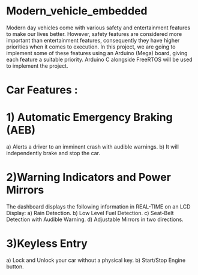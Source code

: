 # Modern_vehicle_embedded
  Modern day vehicles come with various safety and entertainment features to make our lives better. However, safety features are considered more important than entertainment features, consequently they have higher priorities when it comes to execution. In this project, we are going to implement some of these features using an Arduino (Mega) board, giving each feature a suitable priority. Arduino C alongside FreeRTOS will be used to implement the project.

# Car Features :

# 1) Automatic Emergency Braking (AEB)
   a) Alerts a driver to an imminent crash with audible warnings.
   b) It will independently brake and stop the car.

# 2)Warning Indicators and Power Mirrors
   The dashboard displays the following information in REAL-TIME on an LCD Display:
   a) Rain Detection.
   b) Low Level Fuel Detection.
   c) Seat-Belt Detection with Audible Warning.
   d) Adjustable Mirrors in two directions.
   
# 3)Keyless Entry
   a) Lock and Unlock your car without a physical key.
   b) Start/Stop Engine button.
